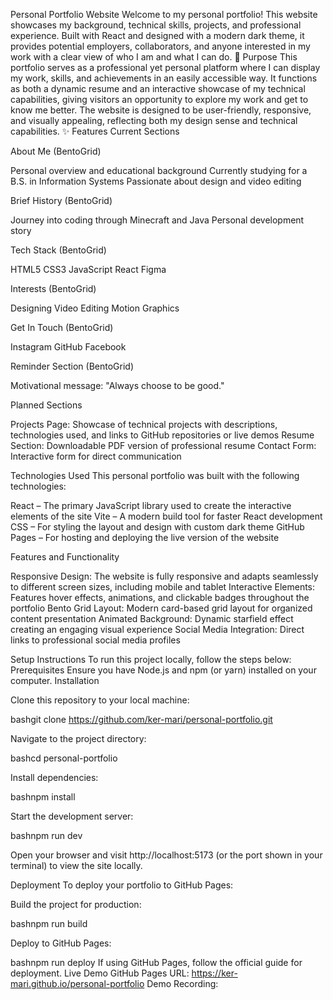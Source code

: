 Personal Portfolio Website
Welcome to my personal portfolio! This website showcases my background, technical skills, projects, and professional experience. Built with React and designed with a modern dark theme, it provides potential employers, collaborators, and anyone interested in my work with a clear view of who I am and what I can do.
🌟 Purpose
This portfolio serves as a professional yet personal platform where I can display my work, skills, and achievements in an easily accessible way. It functions as both a dynamic resume and an interactive showcase of my technical capabilities, giving visitors an opportunity to explore my work and get to know me better.
The website is designed to be user-friendly, responsive, and visually appealing, reflecting both my design sense and technical capabilities.
✨ Features
Current Sections

About Me (BentoGrid)

Personal overview and educational background
Currently studying for a B.S. in Information Systems
Passionate about design and video editing


Brief History (BentoGrid)

Journey into coding through Minecraft and Java
Personal development story


Tech Stack (BentoGrid)

HTML5 
CSS3
JavaScript
React
Figma


Interests (BentoGrid)

Designing
Video Editing
Motion Graphics


Get In Touch (BentoGrid)

Instagram
GitHub
Facebook


Reminder Section (BentoGrid)

Motivational message: "Always choose to be good."



Planned Sections

Projects Page: Showcase of technical projects with descriptions, technologies used, and links to GitHub repositories or live demos
Resume Section: Downloadable PDF version of professional resume
Contact Form: Interactive form for direct communication

Technologies Used
This personal portfolio was built with the following technologies:

React – The primary JavaScript library used to create the interactive elements of the site
Vite – A modern build tool for faster React development
CSS – For styling the layout and design with custom dark theme
GitHub Pages – For hosting and deploying the live version of the website

Features and Functionality

Responsive Design: The website is fully responsive and adapts seamlessly to different screen sizes, including mobile and tablet
Interactive Elements: Features hover effects, animations, and clickable badges throughout the portfolio
Bento Grid Layout: Modern card-based grid layout for organized content presentation
Animated Background: Dynamic starfield effect creating an engaging visual experience
Social Media Integration: Direct links to professional social media profiles

Setup Instructions
To run this project locally, follow the steps below:
Prerequisites
Ensure you have Node.js and npm (or yarn) installed on your computer.
Installation

Clone this repository to your local machine:

bashgit clone https://github.com/ker-mari/personal-portfolio.git

Navigate to the project directory:

bashcd personal-portfolio

Install dependencies:

bashnpm install

Start the development server:

bashnpm run dev

Open your browser and visit http://localhost:5173 (or the port shown in your terminal) to view the site locally.

Deployment
To deploy your portfolio to GitHub Pages:

Build the project for production:

bashnpm run build

Deploy to GitHub Pages:

bashnpm run deploy
If using GitHub Pages, follow the official guide for deployment.
Live Demo
GitHub Pages URL: https://ker-mari.github.io/personal-portfolio
Demo Recording: []([https://drive.google.com/drive/folders/19uCvwLxLmNK4UpuXSuZnEkAxzt40urvC?usp=drive_link)
